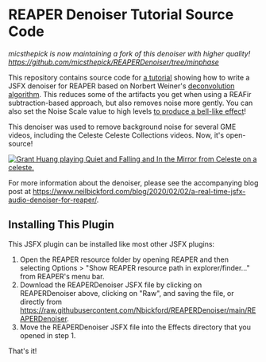 # REAPER Denoiser Tutorial Source Code

*micsthepick is now maintaining a fork of this denoiser with higher quality! https://github.com/micsthepick/REAPERDenoiser/tree/minphase*

This repository contains source code for [a tutorial](https://www.neilbickford.com/blog/2020/02/02/a-real-time-jsfx-audio-denoiser-for-reaper/) showing how to write a JSFX denoiser for REAPER based on Norbert Weiner's [deconvolution algorithm](https://en.wikipedia.org/wiki/Wiener_deconvolution). This reduces some of the artifacts you get when using a REAFir subtraction-based approach, but also removes noise more gently. You can also set the Noise Scale value to high levels [to produce a bell-like effect](https://www.neilbickford.com/blog/wp-content/uploads/2020/02/out.mp4)!

This denoiser was used to remove background noise for several GME videos, including the Celeste Celeste Collections videos. Now, it's open-source!

[![Grant Huang playing *Quiet and Falling* and *In the Mirror* from *Celeste* on a celeste.](https://img.youtube.com/vi/_-92lvJd3g4/0.jpg)](https://www.youtube.com/watch?v=_-92lvJd3g4)

For more information about the denoiser, please see the accompanying blog post at https://www.neilbickford.com/blog/2020/02/02/a-real-time-jsfx-audio-denoiser-for-reaper/.

## Installing This Plugin

This JSFX plugin can be installed like most other JSFX plugins:

1. Open the REAPER resource folder by opening REAPER and then selecting Options > "Show REAPER resource path in explorer/finder..." from REAPER's menu bar.
2. Download the REAPERDenoiser JSFX file by clicking on REAPERDenoiser above, clicking on "Raw", and saving the file, or directly from https://raw.githubusercontent.com/Nbickford/REAPERDenoiser/main/REAPERDenoiser.
3. Move the REAPERDenoiser JSFX file into the Effects directory that you opened in step 1.

That's it!
